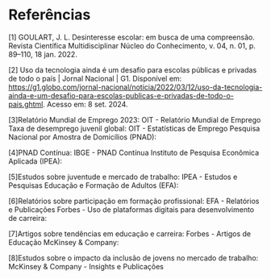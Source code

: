 # Referências

[1] GOULART, J. L. Desinteresse escolar: em busca de uma compreensão. Revista Científica Multidisciplinar Núcleo do Conhecimento, v. 04, n. 01, p. 89–110, 18 jan. 2022. 

[2] Uso da tecnologia ainda é um desafio para escolas públicas e privadas de todo o país | Jornal Nacional | G1. Disponível em: <https://g1.globo.com/jornal-nacional/noticia/2022/03/12/uso-da-tecnologia-ainda-e-um-desafio-para-escolas-publicas-e-privadas-de-todo-o-pais.ghtml>. Acesso em: 8 set. 2024. 


[3]Relatório Mundial de Emprego 2023: OIT - Relatório Mundial de Emprego
Taxa de desemprego juvenil global: OIT - Estatísticas de Emprego
Pesquisa Nacional por Amostra de Domicílios (PNAD):

[4]PNAD Contínua: IBGE - PNAD Contínua
Instituto de Pesquisa Econômica Aplicada (IPEA):

[5]Estudos sobre juventude e mercado de trabalho: IPEA - Estudos e Pesquisas
Educação e Formação de Adultos (EFA):

[6]Relatórios sobre participação em formação profissional: EFA - Relatórios e Publicações
Forbes - Uso de plataformas digitais para desenvolvimento de carreira:

[7]Artigos sobre tendências em educação e carreira: Forbes - Artigos de Educação
McKinsey & Company:

[8]Estudos sobre o impacto da inclusão de jovens no mercado de trabalho: McKinsey & Company - Insights e Publicações

